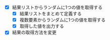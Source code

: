 - [x] 結果リストからランダムに1つの値を取得する
    - [x] 結果リストをまとめて定義する
    - [x] 複数要素からランダムに1つの値を取得する
    - [x] 取得した値を出力する
    
- [x] 結果の取得方法を変更